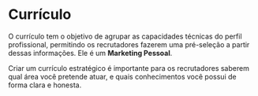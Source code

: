 # Currículo

O currículo tem o objetivo de agrupar as capacidades técnicas do perfil profissional, permitindo os recrutadores fazerem uma pré-seleção a partir dessas informações. Ele é um **Marketing Pessoal**.

Criar um currículo estratégico é importante para os recrutadores saberem qual área você pretende atuar, e quais conhecimentos você possui de forma clara e honesta.
